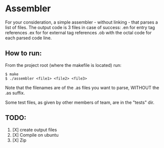 # Assembler

For your consideration, a simple assembler - without linking - that parses a list of files.
The output code is 3 files in case of success:
.en for entry tag references
.ex for for external tag references
.ob with the octal code for each parsed code line.

## How to run:
From the project root (where the makefile is located) run:
```
$ make
$ ./assembler <file1> <file2> <file3>
```

Note that the filenames are of the .as files you want to parse, WITHOUT the .as suffix.

Some test files, as given by other members of team, are in the "tests" dir.

## TODO:
1. [X] create output files
2. [X] Compile on ubuntu
3. [X] Zip 
